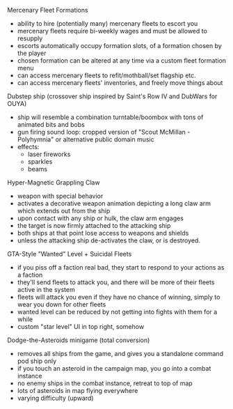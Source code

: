 Mercenary Fleet Formations
  * ability to hire (potentially many) mercenary fleets to escort you
  * mercenary fleets require bi-weekly wages and must be allowed to resupply
  * escorts automatically occupy formation slots, of a formation chosen by the player
  * chosen formation can be altered at any time via a custom fleet formation menu
  * can access mercenary fleets to refit/mothball/set flagship etc.
  * can access mercenary fleets' inventories, and freely move things about

Dubstep ship (crossover ship inspired by Saint's Row IV and DubWars for OUYA)
  * ship will resemble a combination turntable/boombox with tons of animated bits and bobs
  * gun firing sound loop: cropped version of "Scout McMillan - Polyhymnia" or alternative public domain music
  * effects:
    * laser fireworks
    * sparkles
    * beams

Hyper-Magnetic Grappling Claw
  * weapon with special behavior
  * activates a decorative weapon animation depicting a long claw arm which extends out from the ship
  * upon contact with any ship or hulk, the claw arm engages
  * the target is now firmly attached to the attacking ship
  * both ships at that point lose access to weapons and shields
  * unless the attacking ship de-activates the claw, or is destroyed.

GTA-Style "Wanted" Level + Suicidal Fleets
  * if you piss off a faction real bad, they start to respond to your actions as a faction
  * they'll send fleets to attack you, and there will be more of their fleets active in the system
  * fleets will attack you even if they have no chance of winning, simply to wear you down for other fleets
  * wanted level can be reduced by not getting into fights with them for a while
  * custom "star level" UI in top right, somehow
 
Dodge-the-Asteroids minigame (total conversion)
  * removes all ships from the game, and gives you a standalone command pod ship only
  * if you touch an asteroid in the campaign map, you go into a combat instance
  * no enemy ships in the combat instance, retreat to top of map
  * lots of asteroids in map flying everywhere
  * varying difficulty (upward)
